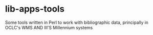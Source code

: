 # lib-apps-tools
Some tools written in Perl to work with bibliographic data, principally in OCLC's WMS AND III'S Millennium systems
